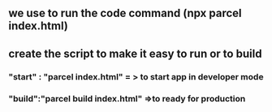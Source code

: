 ## we use to run the code command (npx parcel index.html)

## create the script to make it easy to run or to build

### "start" : "parcel index.html" = > to start app in developer mode

### "build":"parcel build index.html" =>to ready for production

